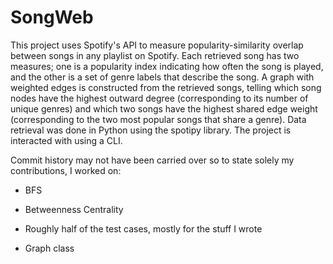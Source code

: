 # SongWeb

This project uses Spotify's API to measure popularity-similarity overlap between songs in any playlist on Spotify. Each retrieved song has two measures; one is a popularity index indicating how often the song is played, and the other is a set of genre labels that describe the song. A graph with weighted edges is constructed from the retrieved songs, telling which song nodes have the highest outward degree (corresponding to its number of unique genres) and which two songs have the highest shared edge weight (corresponding to the two most popular songs that share a genre). Data retrieval was done in Python using the spotipy library. The project is interacted with using a CLI.

Commit history may not have been carried over so to state solely my contributions, I worked on:

* BFS

* Betweenness Centrality

* Roughly half of the test cases, mostly for the stuff I wrote

* Graph class

